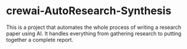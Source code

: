 # crewai-AutoResearch-Synthesis
This is a project that automates the whole process of writing a research paper using AI. It handles everything from gathering research to putting together a complete report.
